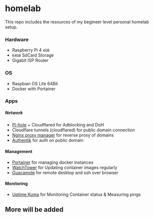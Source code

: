 # homelab
This repo includes the resources of my begineer level personal homelab setup.

### Hardware
- Raspberry Pi 4 `4GB`
- `64GB` SdCard Storage
- Gigabit ISP Router

### OS
- Raspbian OS Lite 64Bit
- Docker with Portainer

### Apps
##### Network
- [Pi-hole](https://pi-hole.net) + Cloudflared for Adblocking and DoH
- Cloudflare tunnels (cloudflared) for public domain connection
- [Nginx proxy manager](https://nginxproxymanager.com) for reverse proxy of domains
- [Authentik](https://goauthentik.io) for auth on public domain

#### Management
- [Portainer](https://portainer.io) for managing docker instances
- [WatchTower](https://containrrr.dev/watchtower/) for Updating container images regularly
- [Guacamole](https://guacamole.apache.org) for remote desktop and ssh over browser

#### Monitoring
- [Uptime Kuma](https://github.com/louislam/uptime-kuma) for Monitoring Container status & Measuring pings
  
## More will be added
